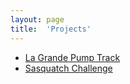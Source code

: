 ```yaml
---
layout: page
title:  'Projects'
---
```


- [La Grande Pump Track](https://lagrandepumptrack.club)
- [Sasquatch Challenge](https://sasquatch.bike)